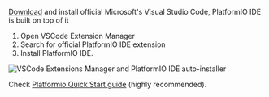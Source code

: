 
[Download](https://code.visualstudio.com/) and install official Microsoft's Visual Studio Code, PlatformIO IDE is built on top of it

1. Open VSCode Extension Manager
2. Search for official PlatformIO IDE extension
3. Install PlatformIO IDE.

![VSCode Extensions Manager and PlatformIO IDE auto-installer](../img/how-tos/platformio-install.png)

Check [Platformio Quick Start guide](https://docs.platformio.org/page/ide/vscode.html#quick-start) (highly recommended).

